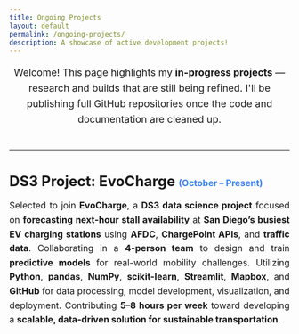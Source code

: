 ```yaml
---
title: Ongoing Projects
layout: default
permalink: /ongoing-projects/
description: A showcase of active development projects!
---
```


<div style="text-align: center; margin-bottom: 40px;">
  <p style="font-size: 1.1rem; line-height: 1.6;">
    Welcome! This page highlights my <strong>in-progress projects</strong> — research and builds that are still being refined. I'll be publishing full GitHub repositories once the code and documentation are cleaned up.
  </p>
</div>

<hr style="margin: 40px 0;">

<h2 style="font-size: 1.6rem; margin-bottom: 8px;">DS3 Project: EvoCharge <span style="font-size: 1rem; color:#3b82f6 ;">(October – Present)</span></h2>

<p style="font-size: 1rem; line-height: 1.6; text-align: justify;">
  Selected to join <strong>EvoCharge</strong>, a <strong>DS3 data science project</strong> focused on 
  <strong>forecasting next-hour stall availability</strong> at <strong>San Diego’s busiest EV charging stations</strong> 
  using <strong>AFDC</strong>, <strong>ChargePoint APIs</strong>, and <strong>traffic data</strong>. 
  Collaborating in a <strong>4-person team</strong> to design and train <strong>predictive models</strong> 
  for real-world mobility challenges. Utilizing <strong>Python</strong>, <strong>pandas</strong>, <strong>NumPy</strong>, 
  <strong>scikit-learn</strong>, <strong>Streamlit</strong>, <strong>Mapbox</strong>, and <strong>GitHub</strong> 
  for data processing, model development, visualization, and deployment. Contributing 
  <strong>5–8 hours per week</strong> toward developing a <strong>scalable, data-driven solution 
  for sustainable transportation</strong>.
</p>
